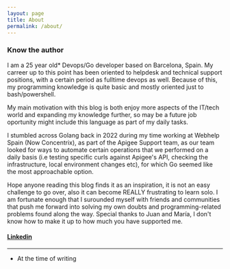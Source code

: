 ```yaml
---
layout: page
title: About 
permalink: /about/
---
```


### Know the author

I am a 25 year old* Devops/Go developer based on Barcelona, Spain. My carreer up to this point has been oriented to helpdesk and technical support
positions, with a certain period as fulltime devops as well. Because of this, my programming knowledge is quite basic and mostly oriented just to bash/powershell.

My main motivation with this blog is both enjoy more aspects of the IT/tech world and expanding my knowledge further, so may be a future job oportunity might include this language as part of my daily tasks.

I stumbled across Golang back in 2022 during my time working at Webhelp Spain (Now Concentrix), as part of the Apigee Support team, as our team looked for 
ways to automate certain operations that we performed on a daily basis (i.e testing specific curls against Apigee's API, checking the infrastructure, local environment changes etc), for which Go seemed like the most approachable option.

Hope anyone reading this blog finds it as an inspiration, it is not an easy challenge to go over, also it can become REALLY frustrating to learn solo. I am fortunate enough that I surounded myself with friends and communities that push me forward into solving my own doubts and programming-related problems found along the way. Special thanks to Juan and María, I don't know how to make it up to how much you have supported me.

#### [Linkedin](https://www.linkedin.com/in/sergio-d-3975791a4/)
---
* At the time of writing

<!---
## Jekyll 
This is the base Jekyll theme. You can find out more info about customizing your Jekyll theme, as well as basic Jekyll usage documentation at [jekyllrb.com](https://jekyllrb.com/)

You can find the source code for Minima at GitHub:
[jekyll][jekyll-organization] /
[minima](https://github.com/jekyll/minima)

You can find the source code for Jekyll at GitHub:
[jekyll][jekyll-organization] /
[jekyll](https://github.com/jekyll/jekyll)


[jekyll-organization]: https://github.com/jekyll
--->
